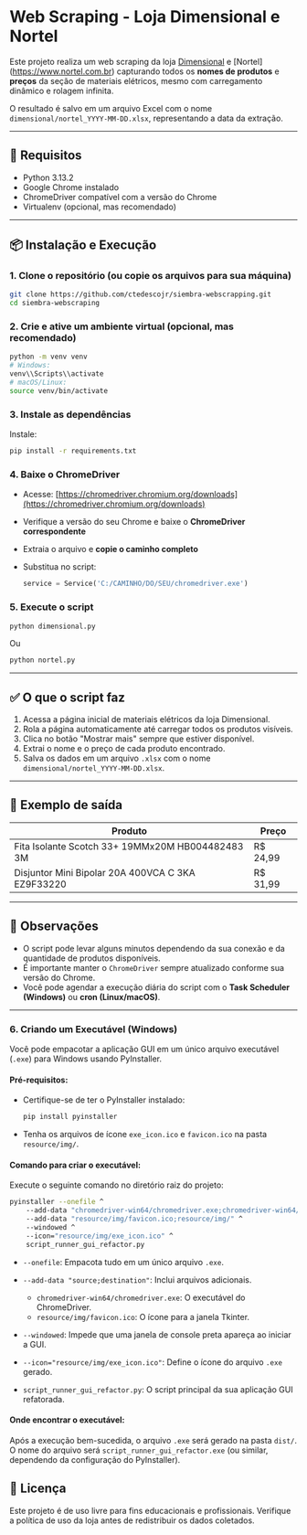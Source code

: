 # Web Scraping - Loja Dimensional e Nortel

Este projeto realiza um web scraping da loja [Dimensional](https://www.dimensional.com.br/material-eletrico) e [Nortel] (https://www.nortel.com.br) capturando todos os **nomes de produtos** e **preços** da seção de materiais elétricos, mesmo com carregamento dinâmico e rolagem infinita.

O resultado é salvo em um arquivo Excel com o nome `dimensional/nortel_YYYY-MM-DD.xlsx`, representando a data da extração.

---

## 🔧 Requisitos

* Python 3.13.2
* Google Chrome instalado
* ChromeDriver compatível com a versão do Chrome
* Virtualenv (opcional, mas recomendado)

---

## 📦 Instalação e Execução

### 1. Clone o repositório (ou copie os arquivos para sua máquina)

```bash
git clone https://github.com/ctedescojr/siembra-webscrapping.git
cd siembra-webscraping
```

### 2. Crie e ative um ambiente virtual (opcional, mas recomendado)

```bash
python -m venv venv
# Windows:
venv\\Scripts\\activate
# macOS/Linux:
source venv/bin/activate
```

### 3. Instale as dependências

Instale:

```bash
pip install -r requirements.txt
```

### 4. Baixe o ChromeDriver

* Acesse: [https://chromedriver.chromium.org/downloads](https://chromedriver.chromium.org/downloads)
* Verifique a versão do seu Chrome e baixe o **ChromeDriver correspondente**
* Extraia o arquivo e **copie o caminho completo**
* Substitua no script:

  ```python
  service = Service('C:/CAMINHO/DO/SEU/chromedriver.exe')
  ```

### 5. Execute o script

```bash
python dimensional.py
```
Ou

```bash
python nortel.py
```

---

## ✅ O que o script faz

1. Acessa a página inicial de materiais elétricos da loja Dimensional.
2. Rola a página automaticamente até carregar todos os produtos visíveis.
3. Clica no botão "Mostrar mais" sempre que estiver disponível.
4. Extrai o nome e o preço de cada produto encontrado.
5. Salva os dados em um arquivo `.xlsx` com o nome `dimensional/nortel_YYYY-MM-DD.xlsx`.

---

## 📝 Exemplo de saída

| Produto                                           | Preço     |
| ------------------------------------------------- | --------- |
| Fita Isolante Scotch 33+ 19MMx20M HB004482483 3M  | R\$ 24,99 |
| Disjuntor Mini Bipolar 20A 400VCA C 3KA EZ9F33220 | R\$ 31,99 |

---

## 📌 Observações

* O script pode levar alguns minutos dependendo da sua conexão e da quantidade de produtos disponíveis.
* É importante manter o `ChromeDriver` sempre atualizado conforme sua versão do Chrome.
* Você pode agendar a execução diária do script com o **Task Scheduler (Windows)** ou **cron (Linux/macOS)**.

---

### 6. Criando um Executável (Windows)

Você pode empacotar a aplicação GUI em um único arquivo executável (`.exe`) para Windows usando PyInstaller.

#### Pré-requisitos:
*   Certifique-se de ter o PyInstaller instalado:
    ```bash
    pip install pyinstaller
    ```
*   Tenha os arquivos de ícone `exe_icon.ico` e `favicon.ico` na pasta `resource/img/`.

#### Comando para criar o executável:

Execute o seguinte comando no diretório raiz do projeto:

```bash
pyinstaller --onefile ^
    --add-data "chromedriver-win64/chromedriver.exe;chromedriver-win64/" ^
    --add-data "resource/img/favicon.ico;resource/img/" ^
    --windowed ^
    --icon="resource/img/exe_icon.ico" ^
    script_runner_gui_refactor.py
```

- `--onefile`: Empacota tudo em um único arquivo `.exe`.

- `--add-data "source;destination"`: Inclui arquivos adicionais.

  - `chromedriver-win64/chromedriver.exe`: O executável do ChromeDriver.
  - `resource/img/favicon.ico`: O ícone para a janela Tkinter.

- `--windowed`: Impede que uma janela de console preta apareça ao iniciar a GUI.

- `--icon="resource/img/exe_icon.ico"`: Define o ícone do arquivo `.exe` gerado.

- `script_runner_gui_refactor.py`: O script principal da sua aplicação GUI refatorada.

#### Onde encontrar o executável:

Após a execução bem-sucedida, o arquivo `.exe` será gerado na pasta `dist/`. O nome do arquivo será `script_runner_gui_refactor.exe` (ou similar, dependendo da configuração do PyInstaller).

## 📄 Licença

Este projeto é de uso livre para fins educacionais e profissionais. Verifique a política de uso da loja antes de redistribuir os dados coletados.
